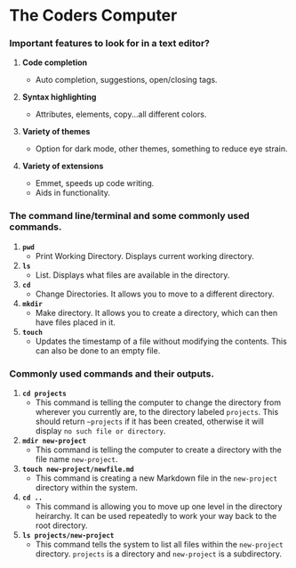 # The Coders Computer

### Important features to look for in a text editor?

1. **Code completion**
   - Auto completion, suggestions, open/closing tags.

2. **Syntax highlighting**
   - Attributes, elements, copy...all different colors.

3. **Variety of themes**
   - Option for dark mode, other themes, something to reduce eye strain.

4. **Variety of extensions**
   - Emmet, speeds up code writing.
   - Aids in functionality.

### The command line/terminal and some commonly used commands.

1. **`pwd`** 
    - Print Working Directory. Displays current working directory.
2. **`ls`**
    - List. Displays what files are available in the directory.
3. **`cd`**
    - Change Directories. It allows you to move to a different directory.
4. **`mkdir`**
    - Make directory. It allows you to create a directory, which can then have files placed in it. 
5. **`touch`**
    - Updates the timestamp of a file without modifying the contents. This can also be done to an empty file.

### Commonly used commands and their outputs.

1. **`cd projects`**
    - This command is telling the computer to change the directory from wherever you currently are, to the directory labeled `projects`. This should return `~projects` if it has been created, otherwise it will display `no such file or directory`.
2. **`mdir new-project`**
    - This command is telling the computer to create a directory with the file name `new-project`.     
3. **`touch new-project/newfile.md`**
    - This command is creating a new Markdown file in the `new-project` directory within the system.
4. **`cd ..`**
    - This command is allowing you to move up one level in the directory heirarchy. It can be used repeatedly to work your way back to the root directory. 
5. **`ls projects/new-project`**
    - This command tells the system to list all files within the `new-project` directory. `projects` is a directory and `new-project` is a subdirectory.
